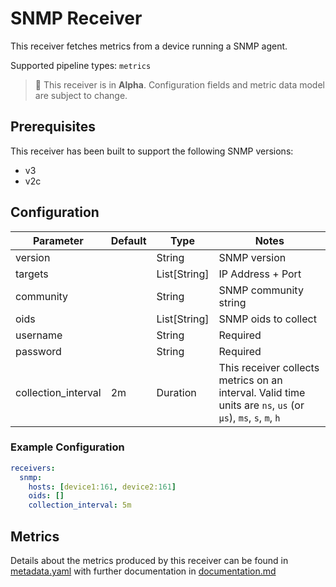 # SNMP Receiver

This receiver fetches metrics from a device running a SNMP agent.

Supported pipeline types: `metrics`

> :construction: This receiver is in **Alpha**. Configuration fields and metric data model are subject to change.

## Prerequisites

This receiver has been built to support the following SNMP versions:

- v3
- v2c

## Configuration


| Parameter | Default | Type | Notes |
| --- | --- | --- | --- |
| version |  | String | SNMP version |
| targets |  | List[String] | IP Address + Port |
| community |  | String | SNMP community string |
| oids |  | List[String] | SNMP oids to collect |
| username |  | String | Required |
| password |  | String | Required |
| collection_interval | 2m | Duration | This receiver collects metrics on an interval. Valid time units are `ns`, `us` (or `µs`), `ms`, `s`, `m`, `h` |

### Example Configuration

```yaml
receivers:
  snmp:
    hosts: [device1:161, device2:161]
    oids: []
    collection_interval: 5m
```

## Metrics

Details about the metrics produced by this receiver can be found in [metadata.yaml](./metadata.yaml) with further documentation in [documentation.md](./documentation.md)
